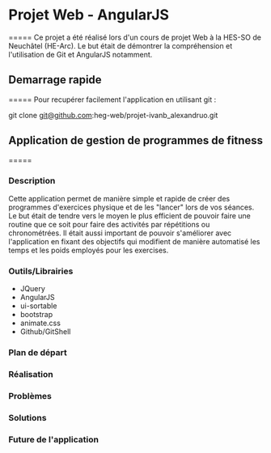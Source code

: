 # Projet Web - AngularJS
=====
Ce projet a été réalisé lors d'un cours de projet Web à la HES-SO de Neuchâtel (HE-Arc).
Le but était de démontrer la compréhension et l'utilisation de Git et AngularJS notamment.
## Demarrage rapide
=====
Pour recupérer facilement l'application en utilisant git : 

git clone git@github.com:heg-web/projet-ivanb_alexandruo.git

## Application de gestion de programmes de fitness
=====
### Description
Cette application permet de manière simple et rapide de créer des programmes d'exercices physique et de les "lancer" lors de vos séances.
Le but était de tendre vers le moyen le plus efficient de pouvoir faire une routine que ce soit pour faire des activités par répétitions ou chronométrées.
Il était aussi important de pouvoir s'améliorer avec l'application en fixant des objectifs qui modifient de manière automatisé les temps et les poids employés pour les exercises.
### Outils/Librairies
- JQuery
- AngularJS
- ui-sortable
- bootstrap
- animate.css
- Github/GitShell
### Plan de départ
### Réalisation
### Problèmes
### Solutions
### Future de l'application
